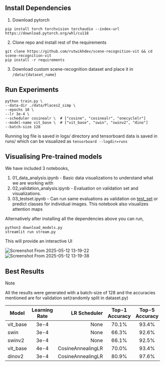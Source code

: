 ## Install Dependencies

1. Download pytorch
```
pip install torch torchvision torchaudio --index-url https://download.pytorch.org/whl/cu118
```
2. Clone repo and install rest of the requirements
```
git clone https://github.com/rutwikhdev/scene-recognition-vit && cd scene-recognition-vit
pip install -r requirements
```
3. Download custom scene-recognition dataset and place it in ```/data/{dataset_name}```

## Run Experiments
```
python train.py \
--data-dir ./data/Places2_simp \
--epochs 10 \
--lr 3e-4 \
--scheduler cosinealr \  # ["cosine", "cosinealr", "onecyclelr"]
--model-name vit_base \  # ["vit_base", "swin", "swinv2", "dino"]
--batch-size 128
```
Running log file is saved in logs/ directory and tensorboard data is saved in runs/ which can be visualized as ```tensorboard --logdir=runs```

## Visualising Pre-trained models
We have included 3 notebooks,
1. 01_data_analysis.ipynb - Basic data visualizations to understand what we are working with
2. 02_validation_analysis.ipynb - Evaluation on validation set and visualizations.
3. 03_testset.ipynb - Can run same evaluations as validation on [test_set](https://drive.google.com/drive/folders/1vsIbblGiXFPAWVWG_dmkOqhMtezGlczj?usp=sharing) or predict classes for individual images. This notebook also visualizes attention maps

Alternatively after installing all the dependencies above you can run,
```
python3 download_models.py
streamlit run stream.py
```
This will provide an interactive UI

![Screenshot From 2025-05-12 13-19-22](https://github.com/user-attachments/assets/53b1d2c0-11af-4282-b7b0-093aed60072f)
![Screenshot From 2025-05-12 13-19-38](https://github.com/user-attachments/assets/50b13286-1d1e-4787-939b-aad5f46f51fa)


## Best Results
> [!Note]
> All the results were generated with a batch-size of 128 and the accuracies mentioned are for validation set(randomly split in dataset.py)

| Model   | Learning Rate | LR Scheduler    | Top-1 Accuracy | Top-5 Accuracy | Epochs | Log File                |
|---------|:-------------:|----------------:|:--------------:|:--------------:|:------:|------------------------|
| vit_base | 3e-4          | None          | 70.1%          | 93.4%          |  10    | [Log](https://github.com/rutwikhdev/scene-recognition-vit/blob/main/logs/log_rh01555_20250511_161503/log_rh01555_20250511_161503.txt)    |
| swin | 3e-4         | None | 66.3%          | 92.6%          | 10    | [Log](https://github.com/rutwikhdev/scene-recognition-vit/blob/main/logs/log_rh01555_20250511_161504/log_rh01555_20250511_161504.txt)    |
| swinv2 | 3e-4         | None     | 66.1%          | 92.5%          |  10   | [Log](https://github.com/rutwikhdev/scene-recognition-vit/blob/main/logs/log_rh01555_20250511_164752/log_rh01555_20250511_164752.txt)    |
| vit_base | 4e-4         | CosineAnnealingLR     | 70.0%          | 93.4%          |  10   | [Log](https://github.com/rutwikhdev/scene-recognition-vit/blob/main/logs/log_rh01555_20250511_173323/log_rh01555_20250511_173323.txt)    |
| dinov2 | 3e-4         | CosineAnnealingLR | 80.9%          | 97.6%          |  10   | [Log](https://github.com/rutwikhdev/scene-recognition-vit/blob/main/logs/log_rh01555_20250511_170355/log_rh01555_20250511_170355.txt)    |
